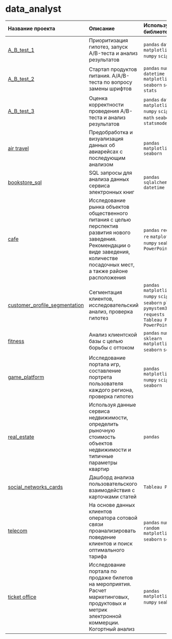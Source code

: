 # data_analyst
| Название проекта | Описание | Используемые библиотеки | 
| :---------------------- | :---------------------- | :---------------------- |
| [A_B_test_1](https://github.com/KseniyaCherednikova/data_analyst/blob/main/A_B_test_1/A_B_test_1.ipynb "A_B_test_1")| Приоритизация гипотез, запуск A/B-теста и анализ результатов| `pandas` `datetime` `matplotlib` `numpy` `scipy`|
| [A_B_test_2](https://github.com/KseniyaCherednikova/data_analyst/blob/main/A_B_test_2/A_B_test_2.ipynb "A_B_test_2")| Cтартап продуктов питания. A/A/B-теста по вопросу замены шрифтов| `pandas` `numpy` `datetime` `matplotlib` `seaborn` `scipy` `stats`|
| [A_B_test_3](https://github.com/KseniyaCherednikova/data_analyst/blob/main/A_B_test_3/A_B_test_3.ipynb "A_B_test_3")| Оценка корректности проведения A/B-теста и анализ результатов|  `pandas` `datetime` `matplotlib` `numpy` `scipy` `math` `seaborn` `statsmodels`|
| [air travel](https://github.com/KseniyaCherednikova/data_analyst/blob/main/air%20travel/air_travel.ipynb "air travel")| Предобработка  и визуализация данных об авиарейсах с последующим анализом|`pandas` `matplotlib` `seaborn`|
| [bookstore_sql](https://github.com/KseniyaCherednikova/data_analyst/blob/main/bookstore_sql/bookstore_sql.ipynb "bookstore_sql")| SQL запросы для анализа данных сервиса электронных книг|`pandas` `sqlalchemy` `datetime`|
| [cafe](https://github.com/KseniyaCherednikova/data_analyst/blob/main/cafe/cafe.ipynb "cafe")| Исследование рынка объектов общественного питания с целью перспектив развития нового заведения. Рекомендации о виде заведения, количестве посадочных мест, а также районе расположения| `pandas` `requests` `re` `matplotlib` `numpy` `seaborn` `PowerPoint`|
| [customer_profile_segmentation](https://github.com/KseniyaCherednikova/data_analyst/blob/main/customer_profile_segmentation/customer_profile_segmentation.ipynb "customer_profile_segmentation")|Сегментация клиентов, исследовательский анализ, проверка гипотез|  `pandas` `matplotlib` `numpy` `scipy` `seaborn` `plotly` `pymystem3` `requests` `re` `Tableau Public` `PowerPoint`|
| [fitness](https://github.com/KseniyaCherednikova/data_analyst/blob/main/fitness/fitness.ipynb "fitness")| Анализ клиентской базы с целью борьбы с оттоком| `pandas` `numpy` `sklearn` `matplotlib` `seaborn` `scipy`|
| [game_platform](https://github.com/KseniyaCherednikova/data_analyst/blob/main/game_platform/games_platform.ipynb "game_platform")| Исследование портала игр, составление портрета пользователя каждого региона, проверка гипотез| `pandas` `matplotlib` `numpy` `scipy`  `seaborn` |
| [real_estate](https://github.com/KseniyaCherednikova/data_analyst/blob/main/real_estate/real_estate.ipynb "real_estate")| Используя данные сервиса недвижимости, определить рыночную стоимость объектов недвижимости и типичные параметры квартир| `pandas`|
| [social_networks_cards](https://public.tableau.com/app/profile/aksinya6112/viz/__17052340837470/Dashboard1 "social_networks_cards")| Дашборд анализа пользовательского взаимодействия с карточками статей| `Tableau Public` |
| [telecom](https://github.com/KseniyaCherednikova/data_analyst/blob/main/telecom/telecom.ipynb "telecom")| На основе данных клиентов оператора сотовой связи проанализировать поведение клиентов и поиск оптимального тарифа|  `pandas` `numpy` `random` `matplotlib` `seaborn` `scipy` |
| [ticket office](https://github.com/KseniyaCherednikova/data_analyst/blob/main/ticket%20office/ticket%20office.ipynb "ticket office")| Исследование портала по продаже билетов на мероприятия. Расчет маркетинговых, продуктовых и метрик электронной коммерции. Когортный анализ|`pandas` `matplotlib` `numpy` `seaborn`|
